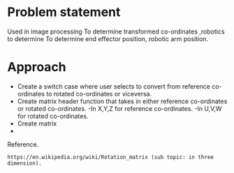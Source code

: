 # Problem statement
Used in image processing 
To determine transformed co-ordinates
,robotics to determine 
 To determine end effector position, robotic arm position.

# Approach
* Create a switch case where user selects to convert from reference co-ordinates to rotated co-ordinates or viceversa.
* Create matrix header function that takes in either reference co-ordinates or rotated co-ordinates.
 -In X,Y,Z for reference co-ordinates.
 -In U,V,W for rotated co-ordinates.
* Create matrix 
* 

Reference.

    https://en.wikipedia.org/wiki/Rotation_matrix (sub topic: in three dimension).


